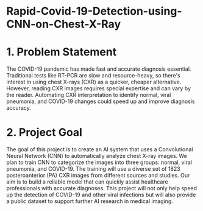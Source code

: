 # Rapid-Covid-19-Detection-using-CNN-on-Chest-X-Ray

# 1.	Problem Statement
The COVID-19 pandemic has made fast and accurate diagnosis essential. Traditional tests like RT-PCR are slow and resource-heavy, so there's interest in using chest X-rays (CXR) as a quicker, cheaper alternative. However, reading CXR images requires special expertise and can vary by the reader. Automating CXR interpretation to identify normal, viral pneumonia, and COVID-19 changes could speed up and improve diagnosis accuracy.
# 2.	Project Goal
The goal of this project is to create an AI system that uses a Convolutional Neural Network (CNN) to automatically analyze chest X-ray images. We plan to train CNN to categorize the images into three groups: normal, viral pneumonia, and COVID-19. The training will use a diverse set of 1823 posteroanterior (PA) CXR images from different sources and studies. Our aim is to build a reliable model that can quickly assist healthcare professionals with accurate diagnoses. This project will not only help speed up the detection of COVID-19 and other viral infections but will also provide a public dataset to support further AI research in medical imaging.

